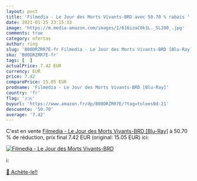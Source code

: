 ```yaml
---
layout: post
title: 'Filmedia - Le Jour des Morts Vivants-BRD avec 50.70 % rabais '
date: 2021-01-25 23:15:33
image: 'https://m.media-amazon.com/images/I/616izaC0k1L._SL200_.jpg'
comments: true
category: ofertas
author: ring
slug: 'B00DRZRR7E-fr Filmedia - Le Jour des Morts Vivants-BRD [Blu-Ray]'
sku: 'B00DRZRR7E-fr'
tags: [  ]
actualPrice: 7.42 EUR
currency: EUR
price: 7.42
comparePrice: 15.05 EUR
prodname: 'Filmedia - Le Jour des Morts Vivants-BRD [Blu-Ray]'
country: 'fr'
flag: '🇫🇷'
buyurl: 'https://www.amazon.fr/dp/B00DRZRR7E/?tag=tolees0d-21'
descuento: '50.70'
average: '7.42'
---
```


C'est en vente [Filmedia - Le Jour des Morts Vivants-BRD [Blu-Ray]](https://www.amazon.fr/dp/B00DRZRR7E/?tag=tolees0d-21)  à  50.70 % de réduction, prix final  7.42 EUR (original: 15.05 EUR) ici:

[![Filmedia - Le Jour des Morts Vivants-BRD](https://m.media-amazon.com/images/I/616izaC0k1L._SL200_.jpg)](https://www.amazon.fr/dp/B00DRZRR7E/?tag=tolees0d-21)

ℹ️:


[🛒 Achète-le!!](https://www.amazon.fr/dp/B00DRZRR7E/?tag=tolees0d-21)
